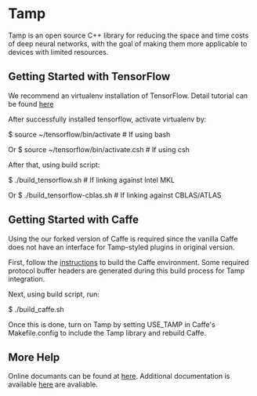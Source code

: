 # Tamp

Tamp is an open source C++ library for reducing the space and time costs of deep neural networks, with the goal of making them more applicable to devices with limited resources.

## Getting Started with TensorFlow

We recommend an virtualenv installation of TensorFlow. Detail tutorial can be found [here](https://www.tensorflow.org/versions/r0.8/get_started/os_setup.html)

After successfully installed tensorflow, activate virtualenv by:

$ source ~/tensorflow/bin/activate  # If using bash

Or $ source ~/tensorflow/bin/activate.csh  # If using csh

After that, using build script:

$ ./build_tensorflow.sh  # If linking against Intel MKL

Or $ ./build_tensorflow-cblas.sh  # If linking against CBLAS/ATLAS

## Getting Started with Caffe

Using the our forked version of Caffe is required since the vanilla Caffe does not have an interface for Tamp-styled plugins in original version.

First, follow the [instructions](http://caffe.berkeleyvision.org/installation.html) to build the Caffe environment. Some required protocol buffer headers are generated during this build process for Tamp integration.

Next, using build script, run:

$ ./build_caffe.sh

Once this is done, turn on Tamp by setting USE_TAMP in Caffe's Makefile.config to include the Tamp library and rebuild Caffe.

## More Help

Online documants can be found at [here](https://github.com/wenri/tamp). Additional documentation is available [here](https://github.com/wenri/tamp/docs) are avaliable.

